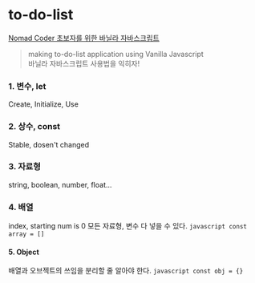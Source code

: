 # to-do-list

[Nomad Coder 초보자를 위한 바닐라 자바스크립트](https://youtu.be/wUHncG3VwPw)

> making to-do-list application using Vanilla Javascript <br> 바닐라 자바스크립트 사용법을 익히자!

### 1. 변수, let
Create, Initialize, Use

### 2. 상수, const
Stable, dosen't changed

### 3. 자료형
string, boolean, number, float...

### 4. 배열
index, starting num is 0
모든 자료형, 변수 다 넣을 수 있다.
    ```javascript
    const array = []
    ```

#### 5. Object
배열과 오브젝트의 쓰임을 분리할 줄 알아야 한다.
    ```javascript
    const obj = {}
    ```
